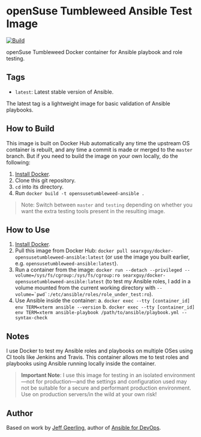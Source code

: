 # openSuse Tumbleweed Ansible Test Image
 
[![Build](https://github.com/ansibleforsearx/docker-openSuseTumbleweed-ansible/actions/workflows/build.yml/badge.svg)](https://github.com/ansibleforsearx/docker-openSuseTumbleweed-ansible/actions/workflows/build.yml)

openSuse Tumbleweed Docker container for Ansible playbook and role testing.

## Tags

  - `latest`: Latest stable version of Ansible.

The latest tag is a lightweight image for basic validation of Ansible playbooks.

## How to Build

This image is built on Docker Hub automatically any time the upstream OS container is rebuilt, and any time a commit is made or merged to the `master` branch. But if you need to build the image on your own locally, do the following:

  1. [Install Docker](https://docs.docker.com/engine/installation/).
  2. Clone this git repository.
  3. `cd` into its directory.
  4. Run `docker build -t opensusetumbleweed-ansible .`

> Note: Switch between `master` and `testing` depending on whether you want the extra testing tools present in the resulting image.

## How to Use

  1. [Install Docker](https://docs.docker.com/engine/installation/).
  2. Pull this image from Docker Hub: `docker pull searxguy/docker-opensusetumbleweed-ansible:latest` (or use the image you built earlier, e.g. `opensusetumbleweed-ansible:latest`).
  3. Run a container from the image: `docker run --detach --privileged --volume=/sys/fs/cgroup:/sys/fs/cgroup:ro searxguy/docker-opensusetumbleweed-ansible:latest` (to test my Ansible roles, I add in a volume mounted from the current working directory with ``--volume=`pwd`:/etc/ansible/roles/role_under_test:ro``).
  4. Use Ansible inside the container:
    a. `docker exec --tty [container_id] env TERM=xterm ansible --version`
    b. `docker exec --tty [container_id] env TERM=xterm ansible-playbook /path/to/ansible/playbook.yml --syntax-check`

## Notes

I use Docker to test my Ansible roles and playbooks on multiple OSes using CI tools like Jenkins and Travis. This container allows me to test roles and playbooks using Ansible running locally inside the container.

> **Important Note**: I use this image for testing in an isolated environment—not for production—and the settings and configuration used may not be suitable for a secure and performant production environment. Use on production servers/in the wild at your own risk!

## Author

Based on work by [Jeff Geerling](https://www.jeffgeerling.com/), author of [Ansible for DevOps](https://www.ansiblefordevops.com/).

